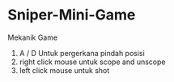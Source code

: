 # Sniper-Mini-Game

Mekanik Game 
1. A / D Untuk pergerkana pindah posisi
2. right click mouse untuk scope and unscope
3. left click mouse untuk shot

